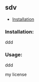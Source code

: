 
  # 
  ## sdv

  - [Installation](#ddd)


  ### Installation:
  ddd

  ### Usage:
  ddd

  
  my license
 